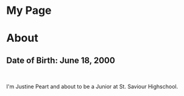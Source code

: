 # My Page
<!DOCTYPE html>
<html>
<head>

</head>
<body>

<h1>About</h1>
<h2>Date of Birth: June 18, 2000</h2>
<image> <image>
<p>I'm Justine Peart and about to be a Junior at St. Saviour Highschool.</p>

</body>
</html>
